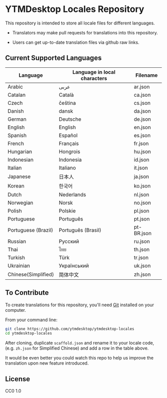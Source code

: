 # YTMDesktop Locales Repository

This repository is intended to store all locale files for different languages.

- Translators may make pull requests for translations into this repository.

- Users can get up-to-date translation files via github raw links.

## Current Supported Languages

| Language | Language in local characters | Filename |
| -------- | ---------------------------- | -------- |
| Arabic  | عربى                      | ar.json |
| Catalan  | Català                      | ca.json |
| Czech  | čeština                      | cs.json |
| Danish  | dansk                      | da.json |
| German  | Deutsche                      | de.json |
| English  | English                      | en.json |
| Spanish  | Español                      | es.json |
| French  | Français                      | fr.json |
| Hungarian  | Hongrois                      | hu.json |
| Indonesian  | Indonesia                      | id.json |
| Italian  | Italiano                      | it.json |
| Japanese  | 日本人                      | ja.json |
| Korean  | 한국어                      | ko.json |
| Dutch  | Nederlands                      | nl.json |
| Norwegian  | Norsk                      | no.json |
| Polish  | Polskie                      | pl.json |
| Portuguese  | Português                      | pt.json |
| Portuguese (Brazil)  | Português (Brasil)                      | pt-BR.json |
| Russian  | Pусский                      | ru.json |
| Thai  | ไทย                      | th.json |
| Turkish  | Türk                      | tr.json |
| Ukrainian  | Український                      | uk.json |
| Chinese(Simplified) | 简体中文          | zh.json |

## To Contribute

To create translations for this repository, you'll need [Git](https://git-scm.com/downloads) installed on your computer.

From your command line:

```bash
git clone https://github.com/ytmdesktop/ytmdesktop-locales
cd ytmdesktop-locales
```

After cloning, duplicate `scaffold.json` and rename it to your locale code, (e.g. `zh.json` for Simplified Chinese) and add a row in the table above.

It would be even better you could watch this repo to help us improve the translation upon new feature introduced.

## License

CC0 1.0
